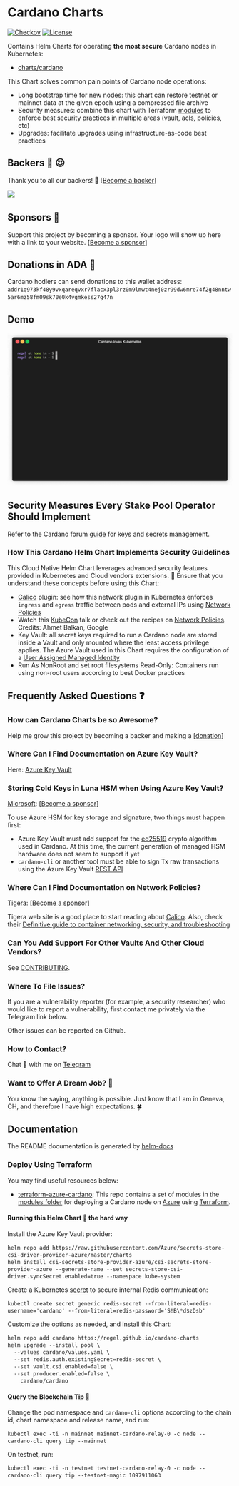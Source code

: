 # Cardano Charts

[![Checkov](https://github.com/regel/cardano-charts/actions/workflows/checkov.yml/badge.svg)](https://github.com/regel/cardano-charts/actions/workflows/checkov.yml) [![License](https://img.shields.io/badge/License-Apache%202.0-blue.svg)](https://opensource.org/licenses/Apache-2.0)

Contains Helm Charts for operating **the most secure** Cardano nodes in Kubernetes:
- [charts/cardano](./charts/cardano/README.md)

This Chart solves common pain points of Cardano node operations:
- Long bootstrap time for new nodes: this chart can restore testnet or mainnet data at the given epoch using a compressed file archive
- Security measures: combine this chart with Terraform [modules](https://github.com/regel/terraform-azure-cardano) to enforce best security practices in multiple areas (vault, acls, policies, etc)
- Upgrades: facilitate upgrades using infrastructure-as-code best practices

## Backers :dart: :heart_eyes:

Thank you to all our backers! 🙏 [[Become a backer](https://opencollective.com/gh-regel#backer)]

<a href="https://opencollective.com/gh-regel#backers" target="_blank"><img src="https://opencollective.com/gh-regel/backers.svg?width=890"></a>

## Sponsors :whale:

Support this project by becoming a sponsor. Your logo will show up here with a
link to your website. [[Become a
sponsor](https://opencollective.com/gh-regel#sponsor)]

## Donations in ADA :gem:

Cardano hodlers can send donations to this wallet address: `addr1q973kf48y9vxqareqvxr7flacx3pl3rz0m9lmwt4nej0zr99dw6mre74f2g48nntw5ar6mz58fm09sk70e0k4vgmkess27g47n`

## Demo

![helm install](./recording/render1645130824759-min.gif)

## Security Measures Every Stake Pool Operator Should Implement

Refer to the Cardano forum [guide](https://forum.cardano.org/t/back-to-basics-security-measures-every-cardano-stake-pool-operators-should-know-and-implement/38166) for keys and secrets management.

### How This Cardano Helm Chart Implements Security Guidelines

This Cloud Native Helm Chart leverages advanced security features provided in Kubernetes and Cloud vendors extensions. :rotating_light: Ensure that you understand these concepts before using this Chart:

- [Calico](https://docs.microsoft.com/en-us/azure/aks/use-network-policies) plugin: see how this network plugin in Kubernetes enforces `ingress` and `egress` traffic between pods and external IPs using [Network Policies](https://kubernetes.io/docs/concepts/services-networking/network-policies/)
- Watch this [KubeCon](https://www.youtube.com/watch?v=3gGpMmYeEO8) talk or check out the recipes on [Network Policies](https://github.com/ahmetb/kubernetes-network-policy-recipes). Credits: Ahmet Balkan, Google
- Key Vault: all secret keys required to run a Cardano node are stored inside a Vault and only mounted where the least access privilege applies. The Azure Vault used in this Chart requires the configuration of a [User Assigned Managed Identity](https://docs.microsoft.com/en-us/azure/active-directory/managed-identities-azure-resources/overview)
- Run As NonRoot and set root filesystems Read-Only: Containers run using non-root users according to best Docker practices

## Frequently Asked Questions :question:

### How can Cardano Charts be so Awesome?

Help me grow this project by becoming a backer and making a [[donation](https://opencollective.com/gh-regel#backer)]

### Where Can I Find Documentation on Azure Key Vault?

Here: [Azure Key Vault](https://docs.microsoft.com/en-us/azure/key-vault/general/basic-concepts)

### Storing Cold Keys in Luna HSM when Using Azure Key Vault? 

[Microsoft](https://azure.microsoft.com/): [[Become a sponsor](https://opencollective.com/gh-regel#sponsor)]

To use Azure HSM for key storage and signature, two things must happen first:

- Azure Key Vault must add support for the [ed25519](https://fr.wikipedia.org/wiki/Curve25519) crypto algorithm used in Cardano. At this time, the current generation of managed HSM hardware does not seem to support it yet
- `cardano-cli` or another tool must be able to sign Tx raw transactions using the Azure Key Vault [REST API](https://docs.microsoft.com/en-us/rest/api/keyvault/)

### Where Can I Find Documentation on Network Policies?

[Tigera](https://tigera.io): [[Become a sponsor](https://opencollective.com/gh-regel#sponsor)]

Tigera web site is a good place to start reading about [Calico](https://docs.projectcalico.org/reference/public-cloud/azure). Also, check their [Definitive guide to container networking, security, and troubleshooting](https://www.tigera.io/lp/calico-open-source-white-paper/)

### Can You Add Support For Other Vaults And Other Cloud Vendors?

See [CONTRIBUTING](./CONTRIBUTING.md).

### Where To File Issues?

If you are a vulnerability reporter (for example, a security researcher) who would like to report a vulnerability, first contact me privately via the Telegram link below.

Other issues can be reported on Github.

### How to Contact?

Chat :speech_balloon: with me on [Telegram](https://t.me/ghregel)

### Want to Offer A Dream Job? :necktie:

You know the saying, anything is possible. Just know that I am in Geneva, CH, and therefore I have high expectations. :four_leaf_clover:

## Documentation

The README documentation is generated by [helm-docs](https://github.com/norwoodj/helm-docs)

### Deploy Using Terraform

You may find useful resources below:

- [terraform-azure-cardano](https://github.com/regel/terraform-azure-cardano): This repo contains a set of modules in the [modules folder](https://github.com/regel/terraform-azure-cardano/tree/main/modules) for deploying a Cardano node on [Azure](https://portal.azure.com/) using [Terraform](https://www.terraform.io/). 

#### Running this Helm Chart :rocket: the hard way

Install the Azure Key Vault provider:

```
helm repo add https://raw.githubusercontent.com/Azure/secrets-store-csi-driver-provider-azure/master/charts
helm install csi-secrets-store-provider-azure/csi-secrets-store-provider-azure --generate-name --set secrets-store-csi-driver.syncSecret.enabled=true --namespace kube-system
```

Create a Kubernetes [secret](https://kubernetes.io/fr/docs/concepts/configuration/secret/) to secure internal Redis communication:

```
kubectl create secret generic redis-secret --from-literal=redis-username='cardano' --from-literal=redis-password='S!B\*d$zDsb'
```

Customize the options as needed, and install this Chart:

```
helm repo add cardano https://regel.github.io/cardano-charts
helm upgrade --install pool \
  --values cardano/values.yaml \
  --set redis.auth.existingSecret=redis-secret \
  --set vault.csi.enabled=false \
  --set producer.enabled=false \
    cardano/cardano
```

#### Query the Blockchain Tip :rocket:

Change the pod namespace and `cardano-cli` options according to the chain id, chart namespace and release name, and run:

```
kubectl exec -ti -n mainnet mainnet-cardano-relay-0 -c node -- cardano-cli query tip --mainnet
```

On testnet, run:

```
kubectl exec -ti -n testnet testnet-cardano-relay-0 -c node -- cardano-cli query tip --testnet-magic 1097911063
```
